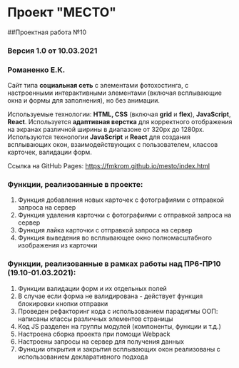 # Проект "МЕСТО"
##Проектная работа №10
### Версия 1.0 от 10.03.2021

### Романенко Е.К.

Сайт типа **социальная сеть** с элементами фотохостинга, с настроенными интерактивными элементами (включая всплывающие окна и формы для заполнения), но без анимации.

Используемые технологии: **HTML, CSS** (включая **grid** и **flex**), **JavaScript**, **React**.
Используется **адаптивная верстка** для корректного отображения на экранах различной ширины в диапазоне от 320px до 1280px.
Используются технологии **JavaScript** и **React**  для создания всплывающих окон, взаимодействующих с пользователем, классов карточек, валидации форм.

Ссылка на GitHub Pages: https://fmkrom.github.io/mesto/index.html

### Функции, реализованные в проекте:

1. Функция добавления новых карточек с фотографиями c отправкой запроса на сервер
2. Функция удаления карточки с фотографиями c отправкой запроса на сервер
3. Функция лайка карточки c отправкой запроса на сервер 
4. Функция выведения во всплывающее окно полномасштабного изображения из карточки

### Функции, реализованные в рамках работы над ПР6-ПР10 (19.10-01.03.2021):

1. Функции валидации форм и их отдельных полей
2. В случае если форма не валидирована - действует функция блокировки кнопки отправки
3. Проведен рефакторинг кода с использованием парадигмы ООП: написаны классы различных элементов страницы
4. Код JS разделен на группы модулей (компоненты, функции и т.д.) 
5. Настроена сборка проекта при помощи Webpack 
6. Настроены запросы на сервер для получения данных
7. Функции открытия и закрытия всплывающих окон реализованы с использованием декларативного подхода

